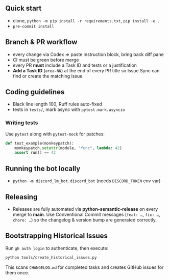 ## Quick start
- clone, `python -m pip install -r requirements.txt`, `pip install -e .`
- `pre-commit install`

## Branch & PR workflow
- every change via Codex => paste instruction block, bring back diff pane
- CI must be green before merge
- every PR **must** include a Task ID and tests or a justification
- **Add a Task ID** (`area-NN`) at the end of every PR title so Issue Sync can find or create the matching issue.

## Coding guidelines
- Black line length 100, Ruff rules auto-fixed
- tests in `tests/`, mark async with `pytest.mark.asyncio`

### Writing tests

Use `pytest` along with `pytest-mock` for patches:

```python
def test_example(monkeypatch):
    monkeypatch.setattr(module, "func", lambda: 42)
    assert run() == 42
```

## Running the bot locally
- `python -m discord_lm_bot.discord_bot` (needs `DISCORD_TOKEN` env var)

## Releasing
- Releases are fully automated via **python-semantic-release** on every merge to **main**. Use Conventional Commit messages (`feat: …`, `fix: …`, `chore: …`) so the changelog & version bump are generated correctly.

## Bootstrapping Historical Issues
Run `gh auth login` to authenticate, then execute:

```bash
python tools/create_historical_issues.py
```

This scans `CHANGELOG.md` for completed tasks and creates GitHub issues for them once.
